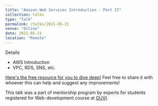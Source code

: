 ```yaml
---
title: "Amazon Web Services Introduction - Part II"
collection: talks
type: "Talk"
permalink: /talks/2021-05-21
venue: "Online"
date: 2021-05-21
location: "Remote"
---
```


Details
* AWS Introduction
* VPC, RDS, SNS, etc.

[Here's the free resource for you to dive deep!](https://docs.google.com/presentation/d/1bSx28jJDlTiDuK8KGjjvl2C_mS7wNeiC5hlQKnr-_Zs/edit?usp=sharing) Feel free to share it with whoever this can help and suggest any improvements!  

This talk was a part of mentorship program by experts for students registered for Web-development course at [GUVI](https://www.guvi.in/).
